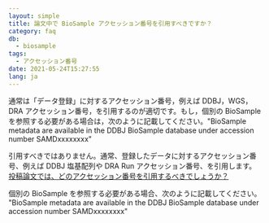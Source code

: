 ```yaml
---
layout: simple
title: 論文中で BioSample アクセッション番号を引用すべきですか？
category: faq
db:
  - biosample
tags: 
  - アクセッション番号
date: 2021-05-24T15:27:55
lang: ja
---
```


通常は「データ登録」に対するアクセッション番号，例えば DDBJ，WGS，DRA アクセッション番号，を引用するのが適切です。もし，個別の BioSample を参照する必要がある場合は，次のように記載してください。"BioSample metadata are available in the DDBJ BioSample database under accession number SAMDxxxxxxxx"

引用すべきではありません。通常、登録したデータに対するアクセッション番号、例えば DDBJ 塩基配列や DRA Run アクセッション番号、を引用します。　　　　
[投稿論文では、どのアクセッション番号を引用するべきでしょうか？](/faq/ja/cite-accession.html)    

個別の BioSample を参照する必要がある場合、次のように記載してください。    
"BioSample metadata are available in the DDBJ BioSample database under accession number SAMDxxxxxxxx"

